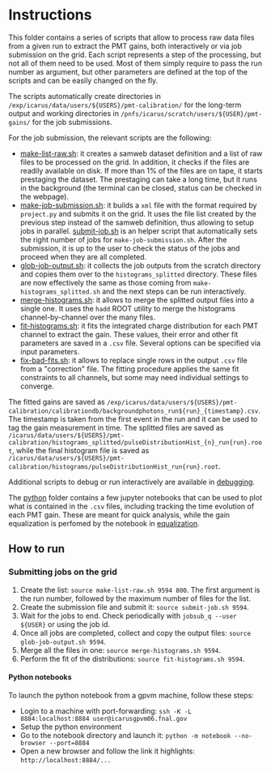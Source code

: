 # Instructions
This folder contains a series of scripts that allow to process raw data files from a given run to extract the PMT gains, both interactively or via job submission on the grid. 
Each script represents a step of the processing, but not all of them need to be used. 
Most of them simply require to pass the run number as argument, but other parameters are defined at the top of the scripts and can be easily changed on the fly.

The scripts automatically create directories in `/exp/icarus/data/users/${USERS}/pmt-calibration/` for the long-term output and working directories in `/pnfs/icarus/scratch/users/${USER}/pmt-gains/` for the job submissions.

For the job submission, the relevant scripts are the following:
* [make-list-raw.sh](make-list-raw.sh): it creates a samweb dataset definition and a list of raw files to be processed on the grid.
  In addition, it checks if the files are readily available on disk. If more than 1% of the files are on tape, it starts prestaging the dataset.
  The prestaging can take a long time, but it runs in the background (the terminal can be closed, status can be checked in the webpage).
* [make-job-submission.sh](make-job-submission.sh): it builds a `xml` file with the format required by `project.py` and submits it on the grid.
   It uses the file list created by the previous step instead of the samweb definition, thus allowing to setup jobs in parallel.
   [submit-job.sh](submit-job.sh) is an helper script that automatically sets the right number of jobs for `make-job-submission.sh`.
   After the submission, it is up to the user to check the status of the jobs and proceed when they are all completed.
* [glob-job-output.sh](glob-job-output.sh): it collects the job outputs from the scratch directory and copies them over to the `histograms_splitted` directory.
   These files are now effectively the same as those coming from `make-histograms_splitted.sh` and the next steps can be run interactively.
* [merge-histograms.sh](merge-histograms.sh): it allows to merge the splitted output files into a single one. 
   It uses the `hadd` ROOT utility to merge the histograms channel-by-channel over the many files.
* [fit-histograms.sh](fit-histograms.sh): it fits the integrated charge distribution for each PMT channel to extract the gain.
   These values, their error and other fit parameters are saved in a `.csv` file.
   Several options can be specified via input parameters.
* [fix-bad-fits.sh](fix-bad-fits.sh): it allows to replace single rows in the output `.csv` file from a "correction" file.
   The fitting procedure applies the same fit constraints to all channels, but some may need individual settings to converge.

The fitted gains are saved as `/exp/icarus/data/users/${USERS}/pmt-calibration/calibrationdb/backgroundphotons_run${run}_{timestamp}.csv`.
The timestamp is taken from the first event in the run and it can be used to tag the gain measurement in time.
The splitted files are saved as `/icarus/data/users/${USERS}/pmt-calibration/histograms_splitted/pulseDistributionHist_{n}_run{run}.root`,
while the final histogram file is saved as `/icarus/data/users/${USERS}/pmt-calibration/histograms/pulseDistributionHist_run{run}.root`.

Additional scripts to debug or run interactively are available in [debugging](./debugging).

The [python](python) folder contains a few jupyter notebooks that can be used to plot what is contained in the `.csv` files, including tracking the time evolution of each PMT gain.
These are meant for quick analysis, while the gain equalization is perfomed by the notebook in [equalization](../equalization).

## How to run

### Submitting jobs on the grid

1. Create the list: `source make-list-raw.sh 9594 800`.
   The first argument is the run number, followed by the maximum number of files for the list.
2. Create the submission file and submit it: `source submit-job.sh 9594`.
3. Wait for the jobs to end. Check periodically with `jobsub_q --user ${USER}` or using the job id.
4. Once all jobs are completed, collect and copy the output files: `source glob-job-output.sh 9594`.
5. Merge all the files in one: `source merge-histograms.sh 9594`.
6. Perform the fit of the distributions: `source fit-histograms.sh 9594`.

#### Python notebooks
To launch the python notebook from a gpvm machine, follow these steps:

* Login to a machine with port-forwarding: `ssh -K -L 8884:localhost:8884 user@icarusgpvm06.fnal.gov`
* Setup the python environment
* Go to the notebook directory and launch it: `python -m notebook --no-browser --port=8884`
* Open a new browser and follow the link it highlights: `http://localhost:8884/...`
